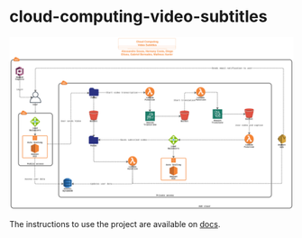 # cloud-computing-video-subtitles

![project architecture](misc/architecture.svg)

The instructions to use the project are available on [docs](docs).
